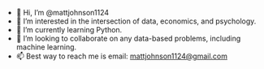 - 👋 Hi, I’m @mattjohnson1124
- 👀 I’m interested in the intersection of data, economics, and psychology.
- 🌱 I’m currently learning Python.
- 💞️ I’m looking to collaborate on any data-based problems, including machine learning.
- 📫 Best way to reach me is email: mattjohnson1124@gmail.com
